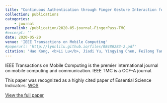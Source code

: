 ```yaml
---
title: "Continuous Authentication through Finger Gesture Interaction for Smart Homes Using WiFi"
collection: publications
catogories: 
    - journal
permalink: /publication/2020-05-journal-FingerPass-TMC
#excerpt: ''
date: 2020-05-20
venue: 'IEEE Transactions on Mobile Computing'
#paperurl: 'http://lynnlilu.github.io/files/08486283-2.pdf'
citation: 'Hao Kong, <b>Li Lu</b>, Jiadi Yu, Yingying Chen, Feilong Tang. &quot;Continuous Authentication through Finger Gesture Interaction for Smart Homes Using WiFi.&quot; <i>IEEE Transactions on Mobile Computing</i>. vol. 20, no. 11, pp. 3148-3162, 2020. doi: 10.1109/TMC.2020.2994955.'
---
```


IEEE Transactions on Mobile Computing is the premier international journal on mobile computing and communication. IEEE TMC is a CCF-A journal. 

This paper was recognized as a highly cited paper of Essential Science Indicators. [WOS](https://www.webofscience.com/wos/alldb/full-record/WOS:000702553000004)


[View the full paper](https://www.doi.org/10.1109/TMC.2020.2994955)

